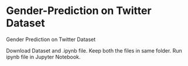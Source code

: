 # Gender-Prediction on Twitter Dataset
Gender Prediction on Twitter Dataset

Download Dataset and .ipynb file.
Keep both the files  in same folder.
Run ipynb file in Jupyter Notebook.

